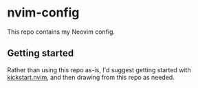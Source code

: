 # nvim-config

This repo contains my Neovim config.

## Getting started

Rather than using this repo as-is, I'd suggest getting started with [kickstart.nvim](https://github.com/nvim-lua/kickstart.nvim), and then drawing from this repo as needed.
